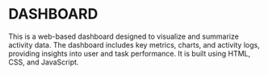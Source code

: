 # DASHBOARD
This is a web-based dashboard designed to visualize and summarize activity data. The dashboard includes key metrics, charts, and activity logs, providing insights into user and task performance. It is built using HTML, CSS, and JavaScript.
